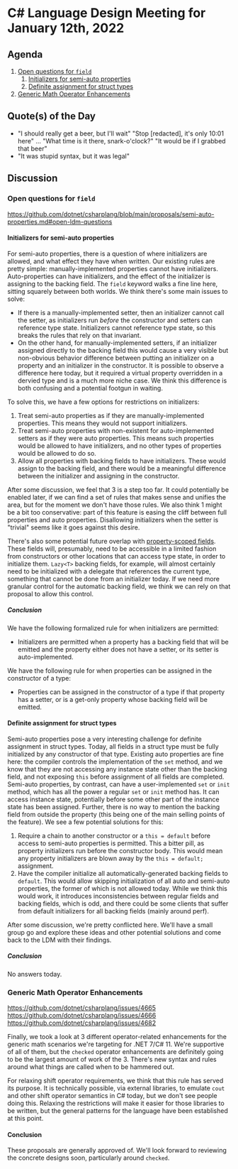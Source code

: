 # C# Language Design Meeting for January 12th, 2022

## Agenda

1. [Open questions for `field`](#open-questions-for-field)
    1. [Initializers for semi-auto properties](#initializers-for-semi-auto-properties)
    2. [Definite assignment for struct types](#definite-assignment-for-struct-types)
2. [Generic Math Operator Enhancements](#generic-math-operator-enhancements)

## Quote(s) of the Day

- "I should really get a beer, but I'll wait" "Stop [redacted], it's only 10:01 here" ... "What time is it there, snark-o'clock?" "It would be if I grabbed that beer"
- "It was stupid syntax, but it was legal"

## Discussion

### Open questions for `field`

https://github.com/dotnet/csharplang/blob/main/proposals/semi-auto-properties.md#open-ldm-questions

#### Initializers for semi-auto properties

For semi-auto properties, there is a question of where initializers are allowed, and what effect they have when written. Our existing rules are pretty simple:
manually-implemented properties cannot have initializers. Auto-properties can have initializers, and the effect of the initializer is assigning to the backing field.
The `field` keyword walks a fine line here, sitting squarely between both worlds. We think there's some main issues to solve:

* If there is a manually-implemented setter, then an initializer cannot call the setter, as initializers run _before_ the constructor and setters can reference
type state. Initializers cannot reference type state, so this breaks the rules that rely on that invariant.
* On the other hand, for manually-implemented setters, if an initializer assigned directly to the backing field this would cause a very visible but non-obvious
behavior difference between putting an initializer on a property and an initializer in the constructor. It is possible to observe a difference here today, but it
required a virtual property overridden in a dervied type and is a much more niche case. We think this difference is both confusing and a potential footgun in waiting.

To solve this, we have a few options for restrictions on initializers:

1. Treat semi-auto properties as if they are manually-implemented properties. This means they would not support initializers.
2. Treat semi-auto properties with non-existent for auto-implemented setters as if they were auto properties. This means such properties would be allowed to have
initializers, and no other types of properties would be allowed to do so.
3. Allow all properties with backing fields to have initializers. These would assign to the backing field, and there would be a meaningful difference between the
initializer and assigning in the constructor.

After some discussion, we feel that 3 is a step too far. It could potentially be enabled later, if we can find a set of rules that makes sense and unifies the area,
but for the moment we don't have those rules. We also think 1 might be a bit too conservative: part of this feature is easing the cliff between full properties and
auto properties. Disallowing initializers when the setter is "trivial" seems like it goes against this desire.

There's also some potential future overlap with [property-scoped fields](https://github.com/dotnet/csharplang/issues/133). These fields will, presumably, need to be
accessible in a limited fashion from constructors or other locations that can access type state, in order to initialize them. `Lazy<T>` backing fields, for example,
will almost certainly need to be initialized with a delegate that references the current type, something that cannot be done from an initializer today. If we need
more granular control for the automatic backing field, we think we can rely on that proposal to allow this control.

##### Conclusion

We have the following formalized rule for when initializers are permitted:

* Initializers are permitted when a property has a backing field that will be emitted and the property either does not have a setter, or its setter is auto-implemented.

We have the following rule for when properties can be assigned in the constructor of a type:

* Properties can be assigned in the constructor of a type if that property has a setter, or is a get-only property whose backing field will be emitted.

#### Definite assignment for struct types

Semi-auto properties pose a very interesting challenge for definite assignment in struct types. Today, all fields in a struct type must be fully initialized by any
constructor of that type. Existing auto properties are fine here: the compiler controls the implementation of the `set` method, and we know that they are not accessing
any instance state other than the backing field, and not exposing `this` before assignment of all fields are completed. Semi-auto properties, by contrast, can have a
user-implemented `set` or `init` method, which has all the power a regular `set` or `init` method has. It can access instance state, potentially before some other part
of the instance state has been assigned. Further, there is no way to mention the backing field from outside the property (this being one of the main selling points of
the feature). We see a few potential solutions for this:

1. Require a chain to another constructor or a `this = default` before access to semi-auto properties is permitted. This a bitter pill, as property initializers run
before the constructor body. This would mean any property initializers are blown away by the `this = default;` assignment.
2. Have the compiler initialize all automatically-generated backing fields to `default`. This would allow skipping initialization of all auto and semi-auto properties,
the former of which is not allowed today. While we think this would work, it introduces inconsistencies between regular fields and backing fields, which is odd, and
there could be some clients that suffer from default initializers for all backing fields (mainly around perf).

After some discussion, we're pretty conflicted here. We'll have a small group go and explore these ideas and other potential solutions and come back to the LDM with
their findings.

##### Conclusion

No answers today.

### Generic Math Operator Enhancements

https://github.com/dotnet/csharplang/issues/4665  
https://github.com/dotnet/csharplang/issues/4666  
https://github.com/dotnet/csharplang/issues/4682

Finally, we took a look at 3 different operator-related enhancements for the generic math scenarios we're targeting for .NET 7/C# 11. We're supportive of all of them,
but the `checked` operator enhancements are definitely going to be the largest amount of work of the 3. There's new syntax and rules around what things are called when
to be hammered out.

For relaxing shift operator requirements, we think that this rule has served its purpose. It is technically possible, via external libraries, to emulate `cout` and other
shift operator semantics in C# today, but we don't see people doing this. Relaxing the restrictions will make it easier for those libraries to be written, but the general
patterns for the language have been established at this point.

#### Conclusion

These proposals are generally approved of. We'll look forward to reviewing the concrete designs soon, particularly around `checked`.
